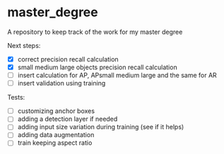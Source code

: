 # master_degree
A repository to keep track of the work for my master degree

Next steps:
- [X] correct precision recall calculation 
- [X] small medium large objects precision recall calculation 
- [ ] insert calculation for AP, APsmall medium large and the same for AR
- [ ] insert validation using training

Tests:
- [ ] customizing anchor boxes 
- [ ] adding a detection layer if needed 
- [ ] adding input size variation during training (see if it helps) 
- [ ] adding data augmentation
- [ ] train keeping aspect ratio 
